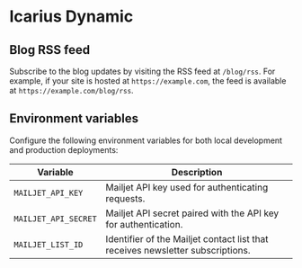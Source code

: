 # Icarius Dynamic

## Blog RSS feed

Subscribe to the blog updates by visiting the RSS feed at `/blog/rss`. For example, if your site is hosted at `https://example.com`, the feed is available at `https://example.com/blog/rss`.

## Environment variables

Configure the following environment variables for both local development and production deployments:

| Variable | Description |
| --- | --- |
| `MAILJET_API_KEY` | Mailjet API key used for authenticating requests. |
| `MAILJET_API_SECRET` | Mailjet API secret paired with the API key for authentication. |
| `MAILJET_LIST_ID` | Identifier of the Mailjet contact list that receives newsletter subscriptions. |

